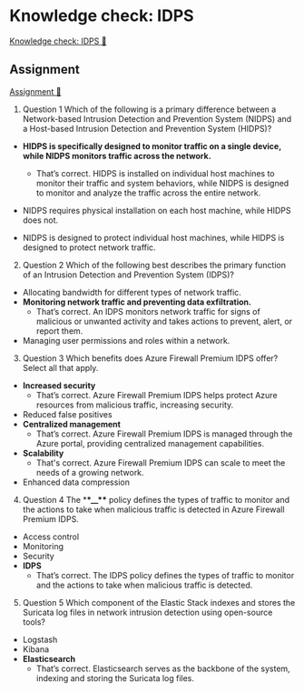# Knowledge check: IDPS

[Knowledge check: IDPS 🔗](https://www.coursera.org/learn/cybersecurity-tools-and-technologies/assignment-submission/8FoMD/knowledge-check-idps)

## Assignment

[Assignment 🔗](https://www.coursera.org/learn/cybersecurity-tools-and-technologies/assignment-submission/8FoMD/knowledge-check-idps/attempt)

1.  Question 1
    Which of the following is a primary difference between a Network-based Intrusion Detection and Prevention System (NIDPS) and a Host-based Intrusion Detection and Prevention System (HIDPS)?

- **HIDPS is specifically designed to monitor traffic on a single device, while NIDPS monitors traffic across the network.**

  - That’s correct. HIDPS is installed on individual host machines to monitor their traffic and system behaviors, while NIDPS is designed to monitor and analyze the traffic across the entire network.

- NIDPS requires physical installation on each host machine, while HIDPS does not.
- NIDPS is designed to protect individual host machines, while HIDPS is designed to protect network traffic.

2. Question 2
   Which of the following best describes the primary function of an Intrusion Detection and Prevention System (IDPS)?

- Allocating bandwidth for different types of network traffic.
- **Monitoring network traffic and preventing data exfiltration.**
  - That’s correct. An IDPS monitors network traffic for signs of malicious or unwanted activity and takes actions to prevent, alert, or report them.
- Managing user permissions and roles within a network.

3. Question 3
   Which benefits does Azure Firewall Premium IDPS offer? Select all that apply.

- **Increased security**
  - That’s correct. Azure Firewall Premium IDPS helps protect Azure resources from malicious traffic, increasing security.
- Reduced false positives
- **Centralized management**
  - That’s correct. Azure Firewall Premium IDPS is managed through the Azure portal, providing centralized management capabilities.
- **Scalability**
  - That's correct. Azure Firewall Premium IDPS can scale to meet the needs of a growing network.
- Enhanced data compression

4. Question 4
   The \***\*\_\_\*\*** policy defines the types of traffic to monitor and the actions to take when malicious traffic is detected in Azure Firewall Premium IDPS.

- Access control
- Monitoring
- Security
- **IDPS**
  - That’s correct. The IDPS policy defines the types of traffic to monitor and the actions to take when malicious traffic is detected.

5. Question 5
   Which component of the Elastic Stack indexes and stores the Suricata log files in network intrusion detection using open-source tools?

- Logstash
- Kibana
- **Elasticsearch**
  - That’s correct. Elasticsearch serves as the backbone of the system, indexing and storing the Suricata log files.
